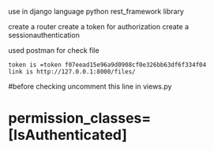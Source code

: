 use in django 
language python
rest_framework library

create a router 
create a token for authorization
create a sessionauthentication

used postman for check file 
    
    token is =token f07eead15e96a9d0908cf0e326bb63df6f334f04
    link is http://127.0.0.1:8000/files/
    

#before checking uncomment this line in views.py
 # permission_classes=[IsAuthenticated]

